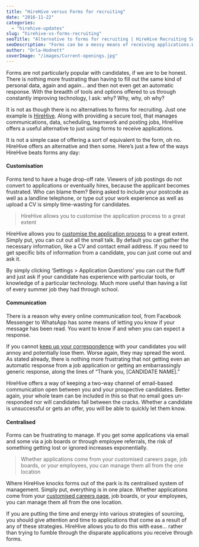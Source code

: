 ```yaml
---
title: "HireHive versus Forms for recruiting"
date: "2016-11-22"
categories:
  - "hirehive-updates"
slug: "hirehive-vs-forms-recruiting"
seoTitle: "Alternative to forms for recruiting | HireHive Recruiting Software"
seoDescription: "Forms can be a messy means of receiving applications.Worse, they are often a nuisance to prospective candidates. HireHive is a great alternative to forms!"
author: "Orla-Hodnett"
coverImage: "/images/Current-openings.jpg"
---
```


Forms are not particularly popular with candidates, if we are to be honest. There is nothing more frustrating than having to fill out the same kind of personal data, again and again… and then not even get an automatic response. With the breadth of tools and options offered to us through constantly improving technology, I ask: why? Why, why, oh why?

It is not as though there is no alternatives to forms for recruiting. Just one example is [HireHive](http://hirehive.io/recruiting-features/). Along with providing a secure tool, that manages communications, data, scheduling, teamwork and posting jobs, HireHive offers a useful alternative to just using forms to receive applications.

It is not a simple case of offering a sort of equivalent to the form, oh no. HireHive offers an alternative and then some. Here’s just a few of the ways HireHive beats forms any day:

#### Customisation

Forms tend to have a huge drop-off rate. Viewers of job postings do not convert to applications or eventually hires, because the applicant becomes frustrated. Who can blame them? Being asked to include your postcode as well as a landline telephone, or type out your work experience as well as upload a CV is simply time-wasting for candidates.

> HireHive allows you to customise the application process to a great extent

HireHive allows you to [customise the application process](http://hirehive.io/help/managing-jobs/customising-the-application-process/) to a great extent. Simply put, you can cut out all the small talk. By default you can gather the necessary information, like a CV and contact email address. If you need to get specific bits of information from a candidate, you can just come out and ask it.

By simply clicking ‘Settings > Application Questions’ you can cut the fluff and just ask if your candidate has experience with particular tools, or knowledge of a particular technology. Much more useful than having a list of every summer job they had through school.

#### Communication

There is a reason why every online communication tool, from Facebook Messenger to WhatsApp has some means of letting you know if your message has been read. You want to know if and when you can expect a response.

If you cannot [keep up your correspondence](http://hirehive.io/blog/candidate-experience-successful-hire/) with your candidates you will annoy and potentially lose them. Worse again, they may spread the word. As stated already, there is nothing more frustrating that not getting even an automatic response from a job application or getting an embarrassingly generic response, along the lines of “Thank you, \[CANDIDATE NAME\].”

HireHive offers a way of keeping a two-way channel of email-based communication open between you and your prospective candidates. Better again, your whole team can be included in this so that no email goes un-responded nor will candidates fall between the cracks. Whether a candidate is unsuccessful or gets an offer, you will be able to quickly let them know.

#### Centralised

Forms can be frustrating to manage. If you get some applications via email and some via a job boards or through employee referrals, the risk of something getting lost or ignored increases exponentially.

> Whether applications come from your customised careers page, job boards, or your employees, you can manage them all from the one location

Where HireHive knocks forms out of the park is its centralised system of management. Simply put, everything is in one place. Whether applications come from your [customised careers page](http://hirehive.io/recruiting-features/custom-careers-site/), job boards, or your employees, you can manage them all from the one location.

If you are putting the time and energy into various strategies of sourcing, you should give attention and time to applications that come as a result of any of these strategies. HireHive allows you to do this with ease… rather than trying to fumble through the disparate applications you receive through forms.
